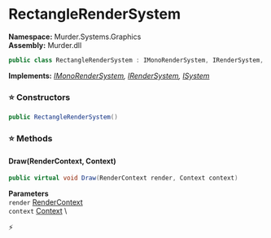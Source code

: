 # RectangleRenderSystem

**Namespace:** Murder.Systems.Graphics \
**Assembly:** Murder.dll

```csharp
public class RectangleRenderSystem : IMonoRenderSystem, IRenderSystem, ISystem
```

**Implements:** _[IMonoRenderSystem](/Murder/Core/Graphics/IMonoRenderSystem.html), [IRenderSystem](/Bang/Systems/IRenderSystem.html), [ISystem](/Bang/Systems/ISystem.html)_

### ⭐ Constructors
```csharp
public RectangleRenderSystem()
```

### ⭐ Methods
#### Draw(RenderContext, Context)
```csharp
public virtual void Draw(RenderContext render, Context context)
```

**Parameters** \
`render` [RenderContext](/Murder/Core/Graphics/RenderContext.html) \
`context` [Context](/Bang/Contexts/Context.html) \



⚡